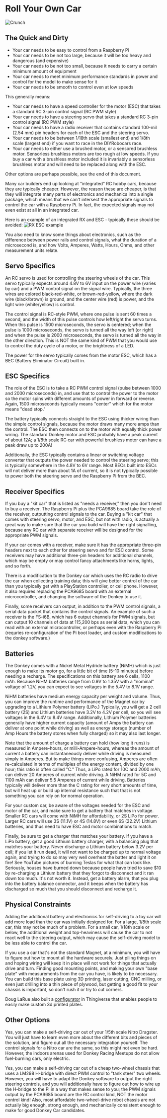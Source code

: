 # Roll Your Own Car

![Crunch](./assets/build_hardware/Crunch.png)

## The Quick and Dirty

* Your car needs to be easy to control from a Raspberry Pi
* Your car needs to be not too large, because it will be too heavy and dangerous (and expensive)
* Your car needs to be not too small, because it needs to carry a certain minimum amount of equipment
* Your car needs to meet minimum performance standards in power and control for the model to make sense for it
* Your car needs to be smooth to control even at low speeds

This generally means:

* Your car needs to have a speed controller for the motor (ESC) that takes a standard RC 3-pin control signal (RC PWM style)
* Your car needs to have a steering servo that takes a standard RC 3-pin control signal (RC PWM style)
* Your car needs to have a radio receiver that contains standard 100-mil (2.54 mm) pin headers for each of the ESC and the steering servo.
* Your car needs to be between 1/18th scale (smallest end) and 1/8th scale (largest end) if you want to race in the DIYRobocars race.
* Your car needs to either use a brushed motor, or a sensored brushless motor. Sensorless brushless motors are too rough at low speeds.  If you buy a car with a brushless motor included it is invariably a sensorless brushless motor and will need to be replaced along with the ESC.

Other options are perhaps possible, see the end of this document.

Many car builders end up looking at "integrated" RC hobby cars, because they
are typically cheaper. However, the reason these are cheaper, is that they will
integrate many parts of electronics and mechanics into a single package, which
means that we can't intersect the appropriate signals to control the car with a
Raspberry Pi. In fact, the expected signals may not even exist at all in an
integrated car.

Here is an example of an integrated RX and ESC - typically these should be avoided:
![RX ESC example](./assets/ESC_RX.png)


You also need to know some things about electronics, such as the difference
between power rails and control signals, what the duration of a microsecond is,
and how Volts, Amperes, Watts, Hours, Ohms, and other measurement units relate.

## Servo Specifics

An RC servo is used for controlling the steering wheels of the car. This servo
typically expects around 4.8V to 6V input on the power wire (varies by car) and
a PWM control signal on the signal wire. Typically, the three wires are colored
black-red-white, or brown-red-yellow, where the dark wire (black/brown) is ground,
and the center wire (red) is power, and the light wire (white/yellow) is control.

The control signal is RC-style PWM, where one pulse is sent 60 times a second,
and the width of this pulse controls how left/right the servo turns. When this
pulse is 1500 microseconds, the servo is centered; when the pulse is 1000
microseconds, the servo is turned all the way left (or right) and when the pulse
is 2000 microseconds, the servo is turned all the way in the other direction.
This is NOT the same kind of PWM that you would use to control the duty cycle of
a motor, or the brightness of a LED.

The power for the servo typically comes from the motor ESC, which has a BEC
(Battery Eliminator Circuit) built in.

## ESC Specifics

The role of the ESC is to take a RC PWM control signal (pulse between 1000 and
2000 microseconds) in, and use that to control the power to the motor so the
motor spins with different amounts of power in forward or reverse. Again, 1500
microseconds typically means "center" which for the motor means "dead stop."

The battery typically connects straight to the ESC using thicker wiring than the
simple control signals, because the motor draws many more amps than the control.
The ESC then connects on to the motor with equally thick power wiring. The
standard Donkey motor and ESC probably have a peak current of about 12A; a
1/8th scale RC car with powerful brushless motor can have a peak draw up to
200A!

Additionally, the ESC typically contains a linear or switching voltage converter
that outputs the power needed to control the steering servo; this is typically
somewhere in the 4.8V to 6V range. Most BECs built into ESCs will not deliver
more than about 1A of current, so it is not typically possible to power both the
steering servo and the Raspberry Pi from the BEC.

## Receiver Specifics

If you buy a "kit car" that is listed as "needs a receiver," then you don't need
to buy a receiver. The Raspberry Pi plus the PCA9685 board take the role of the
receiver, outputting control signals to the car. Buying a "kit car" that comes
with steering servo, motor, and ESC, but not with radio, is actually a great way
to make sure that the car you build will have the right signalling, because any
RC car with separate receiver will be designed for the appropriate PWM signals.

If your car comes with a receiver, make sure it has the appropriate three-pin
headers next to each other for steering servo and for ESC control. Some receivers
may have additional three-pin headers for additional channels, which may be empty
or may control fancy attachments like horns, lights, and so forth.

There is a modification to the Donkey car which uses the RC radio to drive the
car when collecting training data; this will give better control of the car than
you typically get with a PlayStation controller, or cell phone. However, it also
requires replacing the PCA9685 board with an external microcontroller, and
changing the software of the Donkey to use it.

Finally, some receivers can output, in addition to the PWM control signals, a
serial data packet that contains the control signals. An example of such a receiver
is the FS-i6B, which has 6 output channels for PWM signals, but can output 10
channels of data at 115,200 bps as serial data, which you can read with an external
microcontroller, or perhaps even with the Raspberry Pi (requries re-configuration
of the Pi boot loader, and custom modifications to the donkey software.)

## Batteries

The Donkey comes with a Nickel Metal Hydride battery (NiMH) which is just enough
to make its motor go, for a little bit of time (5-10 minutes) before needing a
recharge. The specifications on this battery are 6 cells, 1100 mAh. Because
NiHM batteries range from 0.9V to 1.35V with a "nominal" voltage of 1.2V, you can
expect to see voltages in the 5.4V to 8.1V range.

NiHM batteries have medium energy capacity per weight and volume. Thus, you can
improve the runtime and performance of the Magnet car by upgrading to a Lithium
Polymer battery (LiPo.) Typically, you will get a 2 cell battery (2S) and
Lithium batteries have 3.2V to 4.2V per cell, so you will see voltages in the
6.4V to 8.4V range. Additionally, Lithium Polymer batteries generally have higher
current capacity (amount of Amps the battery can deliver at one point while
driving) as well as energy storage (number of Amp Hours the battery stores when
fully charged) so it may also last longer.

Note that the amount of charge a battery can hold (how long it runs) is measured
in Ampere-hours, or milli-Ampere-hours, whereas the amount of current a battery
can instantaneously deliver while driving is measured simply in Amperes. But to
make things more confusing, Amperes are often re-calculated in terms of multiples
of the energy content, divided by one hour; this ratio is often called "C." Thus,
a LiPo rated for 10C and 2000 mAh, can deliver 20 Amperes of current while
driving. A NiHM rated for 5C and 1100 mAh can deliver 5.5 Amperes of current while
driving. Batteries typically will deliver more than the C rating for very short
amounts of time, but will heat up or build up internal resistance such that that
is not something you can rely on for normal operation.

For your custom car, be aware of the voltages needed for the ESC and motor of the
car, and make sure to get a battery that matches in voltage. Smaller RC cars will
come with NiMH for affordability, or 2S LiPo for power. Larger RC cars will use 3S
(11.1V) or 4S (14.8V) or even 6S (22.2V) Lithium batteries, and thus need to have
ESC and motor combinations to match.

Finally, be sure to get a charger that matches your battery. If you have a LiPo
battery, get a good Lithium battery charger, with a balancing plug that matches
your battery. Never discharge a Lithium battery below 3.2V per cell; if you let it
run dead, it will not want to be charged up to normal voltage again, and trying to
do so may very well overheat the batter and light it on fire! See YouTube pictures
of burning Teslas for what that can look like. Seriously, houses have burned down
because people have tried to save $10 by re-charging a Lithium battery that they
forgot to disconnect and it ran down too much. It's not worth it. Instead, get a
battery alarm, that you plug into the battery balance connector, and it beeps when
the battery has discharged so much that you should disconnect and recharge it.

## Physical Constraints

Adding the additional battery and electronics for self-driving to a toy car will
add more load than the car was initially designed for. For a large, 1/8th scale
car, this may not be much of a problem. For a small car, 1/18th scale or below, the
additional weight and top-heaviness will cause the car to not react well to the
steering output, which may cause the self-driving model to be less able to control
the car.

If you use a car that's not the standard Magnet, at a minimum, you will have to
figure out how to mount all the hardware securely. Just piling things on and hoping
wiring will keep it in place will not work for things that actually drive and turn.
Finding good mounting points, and making your own "base plate" with measurements
from the car you have, is likely to be necessary. You can build this base plate
using 3D printing, laser cutting, CNC milling, or even just drilling into a thin
piece of plywood, but getting a good fit to your chassis is important, so don't
rush it or try to cut corners.

Doug LaRue also built a [configurator](https://www.thingiverse.com/thing:2781404) in Thingiverse that enables people to easily make custom 3d printed plates.

## Other Options

Yes, you can make a self-driving car out of your 1/5th scale Nitro Dragster. You
will just have to learn even more about the different bits and pieces of the
solution, and figure out all the necessary integration yourself. The control
signals for a Nitro car are the same, so this might not even be hard. However, the
indoors arenas used for Donkey Racing Meetups do not allow fuel-burning cars, only
electric.

Yes, you can make a self-driving car out of a cheap two-wheel chassis that uses
a LM298 H-bridge with direct PWM control to "tank steer" two wheels. However, you
will have to adapt the Donkey software to output the right steering controls, and
you will additionally have to figure out how to wire up the H-bridge to the Pi in
a way that makes sense to you; the PWM signals output by the PCA9685 board are the
RC control kind, NOT the motor control kind! Also, most affordable two-wheel-drive
robot chassis are not actually big enough, strong enough, and mechanically
consistent enough to make for good Donkey Car candidates.

